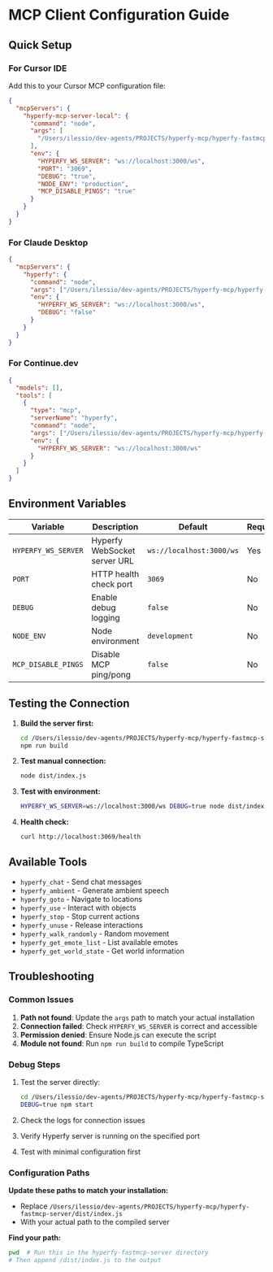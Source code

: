 # MCP Client Configuration Guide

## Quick Setup

### For Cursor IDE

Add this to your Cursor MCP configuration file:

```json
{
  "mcpServers": {
    "hyperfy-mcp-server-local": { 
      "command": "node",
      "args": [
        "/Users/ilessio/dev-agents/PROJECTS/hyperfy-mcp/hyperfy-fastmcp-server/dist/index.js"
      ],
      "env": {
        "HYPERFY_WS_SERVER": "ws://localhost:3000/ws",
        "PORT": "3069",
        "DEBUG": "true",
        "NODE_ENV": "production",
        "MCP_DISABLE_PINGS": "true"
      }
    }
  }
}
```

### For Claude Desktop

```json
{
  "mcpServers": {
    "hyperfy": {
      "command": "node",
      "args": ["/Users/ilessio/dev-agents/PROJECTS/hyperfy-mcp/hyperfy-fastmcp-server/dist/index.js"],
      "env": {
        "HYPERFY_WS_SERVER": "ws://localhost:3000/ws",
        "DEBUG": "false"
      }
    }
  }
}
```

### For Continue.dev

```json
{
  "models": [],
  "tools": [
    {
      "type": "mcp",
      "serverName": "hyperfy",
      "command": "node",
      "args": ["/Users/ilessio/dev-agents/PROJECTS/hyperfy-mcp/hyperfy-fastmcp-server/dist/index.js"],
      "env": {
        "HYPERFY_WS_SERVER": "ws://localhost:3000/ws"
      }
    }
  ]
}
```

## Environment Variables

| Variable | Description | Default | Required |
|----------|-------------|---------|----------|
| `HYPERFY_WS_SERVER` | Hyperfy WebSocket server URL | `ws://localhost:3000/ws` | Yes |
| `PORT` | HTTP health check port | `3069` | No |
| `DEBUG` | Enable debug logging | `false` | No |
| `NODE_ENV` | Node environment | `development` | No |
| `MCP_DISABLE_PINGS` | Disable MCP ping/pong | `false` | No |

## Testing the Connection

1. **Build the server first:**
   ```bash
   cd /Users/ilessio/dev-agents/PROJECTS/hyperfy-mcp/hyperfy-fastmcp-server
   npm run build
   ```

2. **Test manual connection:**
   ```bash
   node dist/index.js
   ```

3. **Test with environment:**
   ```bash
   HYPERFY_WS_SERVER=ws://localhost:3000/ws DEBUG=true node dist/index.js
   ```

4. **Health check:**
   ```bash
   curl http://localhost:3069/health
   ```

## Available Tools

- `hyperfy_chat` - Send chat messages
- `hyperfy_ambient` - Generate ambient speech
- `hyperfy_goto` - Navigate to locations
- `hyperfy_use` - Interact with objects
- `hyperfy_stop` - Stop current actions
- `hyperfy_unuse` - Release interactions
- `hyperfy_walk_randomly` - Random movement
- `hyperfy_get_emote_list` - List available emotes
- `hyperfy_get_world_state` - Get world information

## Troubleshooting

### Common Issues

1. **Path not found**: Update the `args` path to match your actual installation
2. **Connection failed**: Check `HYPERFY_WS_SERVER` is correct and accessible
3. **Permission denied**: Ensure Node.js can execute the script
4. **Module not found**: Run `npm run build` to compile TypeScript

### Debug Steps

1. Test the server directly:
   ```bash
   cd /Users/ilessio/dev-agents/PROJECTS/hyperfy-mcp/hyperfy-fastmcp-server
   DEBUG=true npm start
   ```

2. Check the logs for connection issues
3. Verify Hyperfy server is running on the specified port
4. Test with minimal configuration first

### Configuration Paths

**Update these paths to match your installation:**

- Replace `/Users/ilessio/dev-agents/PROJECTS/hyperfy-mcp/hyperfy-fastmcp-server/dist/index.js`
- With your actual path to the compiled server

**Find your path:**
```bash
pwd  # Run this in the hyperfy-fastmcp-server directory
# Then append /dist/index.js to the output
```